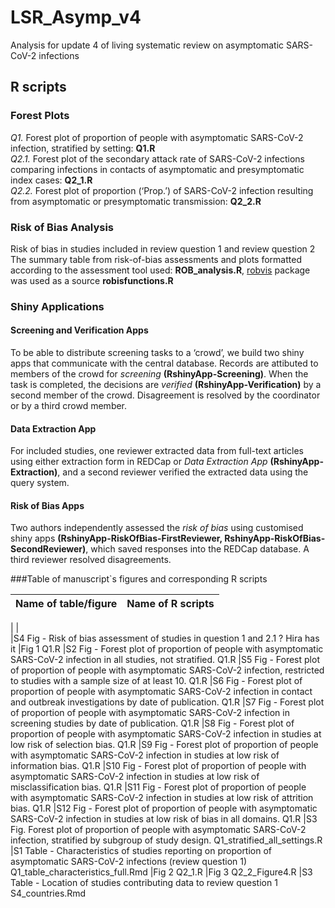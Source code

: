 # LSR_Asymp_v4
Analysis for update 4 of living systematic review on asymptomatic SARS-CoV-2 infections

## R scripts

### Forest Plots
<i>Q1.</i> Forest plot of proportion of people with asymptomatic SARS-CoV-2 infection, stratified by setting:   <b>Q1.R</b> <br/>
<i>Q2.1.</i> Forest plot of the secondary attack rate of SARS-CoV-2 infections comparing infections in contacts of asymptomatic and presymptomatic index cases: <b>Q2_1.R</b> <br/>
<i>Q2.2.</i> Forest plot of proportion (‘Prop.’) of SARS-CoV-2 infection resulting from asymptomatic or presymptomatic transmission: <b>Q2_2.R</b><br/>

### Risk of Bias Analysis
Risk of bias in studies included in review question 1 and review question 2
The summary table from risk-of-bias assessments and plots formatted according to the assessment tool used: <b>ROB_analysis.R</b>, [robvis](https://github.com/mcguinlu/robvis) package was used as a source <b>robisfunctions.R</b>


### Shiny Applications

#### Screening and Verification Apps
To be able to distribute screening tasks to a ‘crowd’, we build two shiny apps that communicate with the central database.
Records are attibuted to members of the crowd for <i>screening</i> <b>(RshinyApp-Screening)</b>. When the task is completed, the decisions are <i>verified</i> <b>(RshinyApp-Verification)</b> by a second member of the crowd.
Disagreement is resolved by the coordinator or by a third crowd member.

#### Data Extraction App
For included studies, one reviewer extracted data from full-text articles using either extraction form in REDCap or <i>Data Extraction App</i> <b>(RshinyApp-Extraction)</b>, and a second reviewer verified the extracted data using the query system.

#### Risk of Bias Apps
Two authors  independently assessed the <i>risk of bias</i> using customised shiny apps <b>(RshinyApp-RiskOfBias-FirstReviewer, RshinyApp-RiskOfBias-SecondReviewer)</b>, which saved responses into the REDCap database. A third reviewer resolved disagreements.

###Table of manuscript`s figures and corresponding R scripts

|          Name of table/figure                                                                                                                 |  Name of R scripts            |
|-----------------------------------------------------------------------------------------------------------------------------------------------|-------------------------------|
|
|	
|S4 Fig - Risk of bias assessment of studies in question 1 and 2.1	? Hira has it
|Fig 1	Q1.R
|S2 Fig - Forest plot of proportion of people with asymptomatic SARS-CoV-2 infection in all studies, not stratified.	Q1.R
|S5 Fig - Forest plot of proportion of people with asymptomatic SARS-CoV-2 infection, restricted to studies with a sample size of at least 10.	Q1.R
|S6 Fig - Forest plot of proportion of people with asymptomatic SARS-CoV-2 infection in contact and outbreak investigations by date of publication.	Q1.R
|S7 Fig - Forest plot of proportion of people with asymptomatic SARS-CoV-2 infection in screening studies by date of publication.	Q1.R
|S8 Fig - Forest plot of proportion of people with asymptomatic SARS-CoV-2 infection in studies at low risk of selection bias.	Q1.R
|S9 Fig - Forest plot of proportion of people with asymptomatic SARS-CoV-2 infection in studies at low risk of information bias.	Q1.R
|S10 Fig - Forest plot of proportion of people with asymptomatic SARS-CoV-2 infection in studies at low risk of misclassification bias.	Q1.R
|S11 Fig - Forest plot of proportion of people with asymptomatic SARS-CoV-2 infection in studies at low risk of attrition bias.	Q1.R
|S12 Fig - Forest plot of proportion of people with asymptomatic SARS-CoV-2 infection in studies at low risk of bias in all domains.	Q1.R
|S3 Fig. Forest plot of proportion of people with asymptomatic SARS-CoV-2 infection, stratified by subgroup of study design.	Q1_stratified_all_settings.R
|S1 Table - Characteristics of studies reporting on proportion of asymptomatic SARS-CoV-2 infections (review question 1)	Q1_table_characteristics_full.Rmd
|Fig 2	Q2_1.R
|Fig 3	Q2_2_Figure4.R
|S3 Table - Location of studies contributing data to review question 1	S4_countries.Rmd
